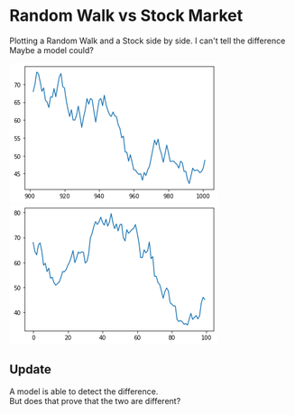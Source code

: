 # Random Walk vs Stock Market

Plotting a Random Walk and a Stock side by side.
I can't tell the difference
Maybe a model could?

![stock](/Stock.png)
![rnd](/randomWalk.png)


## Update
A model is able to detect the difference.  
But does that prove that the two are different?
